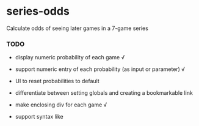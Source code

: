 # series-odds

Calculate odds of seeing later games in a 7-game series

### TODO

- display numeric probability of each game √

- support numeric entry of each probability (as input or parameter) √

- UI to reset probabilities to default

- differentiate between setting globals and creating a bookmarkable link

- make enclosing div for each game √

- support syntax like <div data-name="team1_pct" data-target="style.width" />
